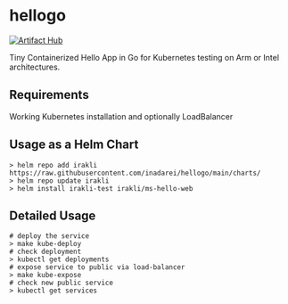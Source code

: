 # hellogo
[![Artifact Hub](https://img.shields.io/endpoint?url=https://artifacthub.io/badge/repository/ms-hello-test)](https://artifacthub.io/packages/search?repo=ms-hello-test)

Tiny Containerized Hello App in Go for Kubernetes testing on Arm or Intel architectures.

## Requirements

Working Kubernetes installation and optionally LoadBalancer

## Usage as a Helm Chart

```shell
> helm repo add irakli https://raw.githubusercontent.com/inadarei/hellogo/main/charts/
> helm repo update irakli
> helm install irakli-test irakli/ms-hello-web
```

## Detailed Usage

```shell
# deploy the service
> make kube-deploy
# check deployment
> kubectl get deployments
# expose service to public via load-balancer
> make kube-expose
# check new public service
> kubectl get services
```
